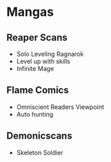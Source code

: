 # Mangas
## Reaper Scans
- Solo Leveling Ragnarok
- Level up with skills
- Infinite Mage

## Flame Comics
- Omniscient Readers Viewpoint
- Auto hunting

## Demonicscans
- Skeleton Soldier

